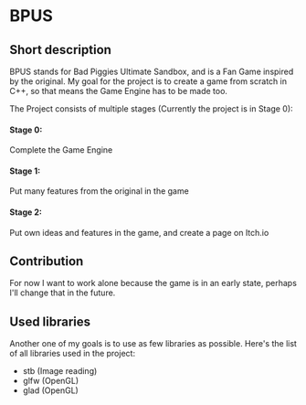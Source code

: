 # BPUS
## Short description
BPUS stands for Bad Piggies Ultimate Sandbox, and is a Fan Game inspired by the original.
My goal for the project is to create a game from scratch in C++, so that means the Game Engine has to be made too.

The Project consists of multiple stages (Currently the project is in Stage 0):

#### Stage 0:
Complete the Game Engine

#### Stage 1:
Put many features from the original in the game

#### Stage 2:
Put own ideas and features in the game, and create a page on Itch.io

## Contribution
For now I want to work alone because the game is in an early state, perhaps I'll change that in the future.

## Used libraries
Another one of my goals is to use as few libraries as possible. Here's the list of all libraries used in the project:
* stb (Image reading)
* glfw (OpenGL)
* glad (OpenGL)
